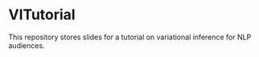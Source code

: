 # VITutorial
This repository stores slides for a tutorial on variational inference for NLP audiences.
